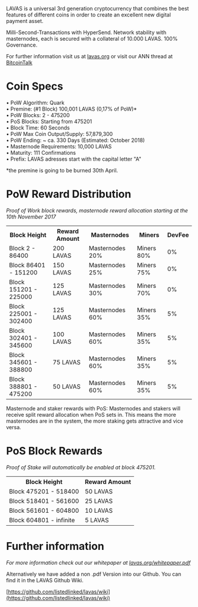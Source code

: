 LAVAS is a universal 3rd generation cryptocurrency that combines the best features of different coins
in order to create an excellent new digital payment asset.

Milli-Second-Transactions with HyperSend.
Network stability with masternodes, each is secured with a collateral of 10.000 LAVAS. 100% Governance.

For further information visit us at [lavas.org](https://lavas.org/) or visit our ANN thread at [BitcoinTalk](https://bitcointalk.org/index.php?topic=2343884.0)

# Coin Specs

• PoW Algorithm: Quark  
• Premine: (#1 Block) 100,001 LAVAS (0,17% of PoW)*  
• PoW Blocks: 2 - 475200  
• PoS Blocks: Starting from 475201  
• Block Time: 60 Seconds  
• PoW Max Coin Output/Supply: 57,879,300  
• PoW Ending: ~ ca. 330 Days (Estimated: October 2018)  
• Masternode Requirements: 10,000 LAVAS  
• Maturity: 111 Confirmations  
• Prefix: LAVAS adresses start with the capital letter "A"   

*the premine is going to be burned 30th April.

# PoW Reward Distribution

_Proof of Work block rewards, masternode reward allocation starting at the 10th November 2017_
<table>
  <tr><th>Block Height</th><th>Reward Amount</th><th>Masternodes</th><th>Miners</th><th>DevFee</th></tr>
  <tr><td>Block 2 - 86400</td><td>200 LAVAS</td><td>   Masternodes 20%</td><td>Miners 80%</td><td>0%</td></tr>
<tr><td>Block 86401 - 151200</td><td>150 LAVAS</td><td>  Masternodes 25%</td><td>Miners 75%</td><td>0%</td></tr>
<tr><td>Block 151201 - 225000</td><td>125 LAVAS</td><td>  Masternodes 30%</td><td>Miners 70%</td><td>0%</td></tr>
<tr><td>Block 225001 - 302400</td><td>125 LAVAS</td><td>  Masternodes 60%</td><td>Miners 35%</td><td>5%</td></tr>
<tr><td>Block 302401 - 345600</td><td>100 LAVAS</td><td>   Masternodes 60%</td><td>Miners 35%</td><td>5%</td></tr>
<tr><td>Block 345601 - 388800</td><td>75 LAVAS</td><td>      Masternodes 60%</td><td>Miners 35%</td><td>5%</td></tr>
<tr><td>Block 388801 - 475200</td><td>50 LAVAS</td><td>      Masternodes 60%</td><td>Miners 35%</td><td>5%</td></tr>
</table>

Masternode and staker rewards with PoS:
Masternodes and stakers will receive split reward allocation when PoS sets in.
This means the more masternodes are in the system, the more staking gets attractive and vice versa.

# PoS Block Rewards

_Proof of Stake will automatically be enabled at block 475201._
<table>
<tr><th>Block Height</th><th>Reward Amount</th>                  
<tr><td>Block 475201 - 518400</td><td>50 LAVAS</td></tr>
<tr><td>Block 518401 - 561600</td><td>25 LAVAS</td></tr>
<tr><td>Block 561601 - 604800</td><td>10 LAVAS</td></tr>
<tr><td>Block 604801 - infinite</td><td>5 LAVAS</td></tr>
</table>


# Further information

_For more information check out our whitepaper at [lavas.org/whitepaper.pdf](https://lavas.org/whitepaper.pdf)_


Alternatively we have added a non .pdf Version into our Github. You can find it in the LAVAS Github Wiki.

[https://github.com/listedlinked/lavas/wiki](https://github.com/listedlinked/lavas/wiki)
